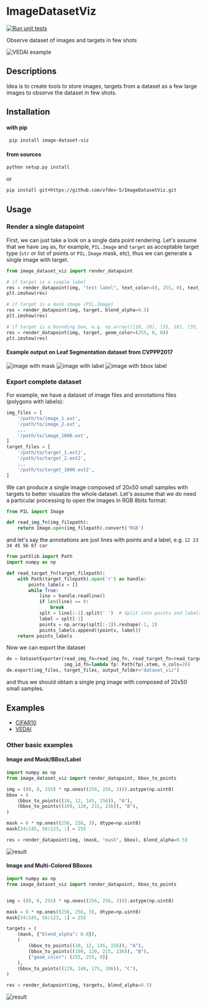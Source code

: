 
# ImageDatasetViz

[![Run unit tests](https://github.com/vfdev-5/ImageDatasetViz/actions/workflows/tests.yml/badge.svg?branch=master)](https://github.com/vfdev-5/ImageDatasetViz/actions/workflows/tests.yml)

<!-- [![Build Status](https://travis-ci.org/vfdev-5/ImageDatasetViz.svg?branch=master)](https://travis-ci.org/vfdev-5/ImageDatasetViz) -->

<!-- [![Coverage Status](https://coveralls.io/repos/github/vfdev-5/ImageDatasetViz/badge.svg?branch=master)](https://coveralls.io/github/vfdev-5/ImageDatasetViz?branch=master) -->

Observe dataset of images and targets in few shots

![VEDAI example](examples/vedai_example.png)

## Descriptions

Idea is to create tools to store images, targets from a dataset as a few large images to observe the dataset
in few shots.


## Installation

#### with pip

```bash
 pip install image-dataset-viz
```

#### from sources
```bash
python setup.py install
```
or
```bash
pip install git+https://github.com/vfdev-5/ImageDatasetViz.git
```

## Usage

### Render a single datapoint

First, we can just take a look on a single data point rendering. Let's assume that we
have `img` as, for example, `PIL.Image` and `target` as acceptable target type (`str` or list of points or
`PIL.Image` mask, etc), thus we can generate a single image with target.

```python
from image_dataset_viz import render_datapoint

# if target is a simple label
res = render_datapoint(img, "test label", text_color=(0, 255, 0), text_size=10)
plt.imshow(res)

# if target is a mask image (PIL.Image)
res = render_datapoint(img, target, blend_alpha=0.5)
plt.imshow(res)

# if target is a bounding box, e.g. np.array([[10, 10], [55, 10], [55, 77], [10, 77]])
res = render_datapoint(img, target, geom_color=(255, 0, 0))
plt.imshow(res)
```

#### Example output on Leaf Segmentation dataset from CVPPP2017

![image with mask](examples/image_mask.png)  ![image with label](examples/image_label.png)  ![image with bbox label](examples/image_bbox_label.png)

### Export complete dataset
For example, we have a dataset of image files and annotations files (polygons with labels):
```python
img_files = [
    '/path/to/image_1.ext',
    '/path/to/image_2.ext',
    ...
    '/path/to/image_1000.ext',
]
target_files = [
    '/path/to/target_1.ext2',
    '/path/to/target_2.ext2',
    ...
    '/path/to/target_1000.ext2',
]
```
We can produce a single image composed of 20x50 small samples with targets to better visualize the whole dataset.
Let's assume that we do need a particular processing to open the images in RGB 8bits format:
```python
from PIL import Image

def read_img_fn(img_filepath):
    return Image.open(img_filepath).convert('RGB')
```
and let's say the annotations are just lines with points and a label, e.g. `12 23 34 45 56 67 car`
```python
from pathlib import Path
import numpy as np

def read_target_fn(target_filepath):
    with Path(target_filepath).open('r') as handle:
        points_labels = []
        while True:
            line = handle.readline()
            if len(line) == 0:
                break
            splt = line[:-1].split(' ')  # Split into points and labels
            label = splt[-1]
            points = np.array(splt[:-1]).reshape(-1, 2)
            points_labels.append((points, label))
    return points_labels
```
Now we can export the dataset
```python
de = DatasetExporter(read_img_fn=read_img_fn, read_target_fn=read_target_fn,
                     img_id_fn=lambda fp: Path(fp).stem, n_cols=20)
de.export(img_files, target_files, output_folder="dataset_viz")
```
and thus we should obtain a single png image with composed of 20x50 small samples.


## Examples

- [CIFAR10](examples/example_CIFAR10.ipynb)
- [VEDAI](examples/example_VEDAI.ipynb)

### Other basic examples

#### Image and Mask/BBox/Label

```python
import numpy as np
from image_dataset_viz import render_datapoint, bbox_to_points

img = ((0, 0, 255) * np.ones((256, 256, 3))).astype(np.uint8)
bbox = (
    (bbox_to_points((10, 12, 145, 156)), "A"),
    (bbox_to_points((109, 120, 215, 236)), "B"),
)

mask = 0 * np.ones((256, 256, 3), dtype=np.uint8)
mask[34:145, 56:123, :] = 255

res = render_datapoint(img, (mask, "mask", bbox), blend_alpha=0.5)
```
![result](https://user-images.githubusercontent.com/2459423/47006730-e417bc00-d136-11e8-82bd-eb13c153f03f.png)

#### Image and Multi-Colored BBoxes

```python
import numpy as np
from image_dataset_viz import render_datapoint, bbox_to_points


img = ((0, 0, 255) * np.ones((256, 256, 3))).astype(np.uint8)

mask = 0 * np.ones((256, 256, 3), dtype=np.uint8)
mask[34:145, 56:123, :] = 255

targets = (
    (mask, {"blend_alpha": 0.6}),
    (
        (bbox_to_points((10, 12, 145, 156)), "A"),
        (bbox_to_points((109, 120, 215, 236)), "B"),
        {"geom_color": (255, 255, 0)}
    ),
    (bbox_to_points((129, 140, 175, 186)), "C"),
)

res = render_datapoint(img, targets, blend_alpha=0.5)
```

![result](https://user-images.githubusercontent.com/2459423/47010583-bbe08b00-d13f-11e8-81e6-4df58f58e89e.png)

